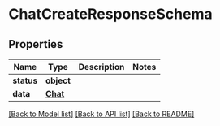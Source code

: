 # ChatCreateResponseSchema

## Properties
Name | Type | Description | Notes
------------ | ------------- | ------------- | -------------
**status** | **object** |  | 
**data** | [**Chat**](Chat.md) |  | 

[[Back to Model list]](../README.md#documentation-for-models) [[Back to API list]](../README.md#documentation-for-api-endpoints) [[Back to README]](../README.md)


